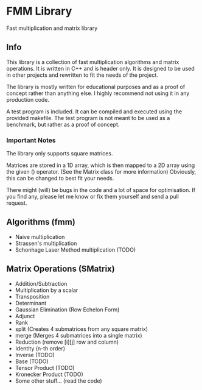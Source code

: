 # FMM Library

Fast multiplication and matrix library

## Info

This library is a collection of fast multiplication algorithms and matrix operations.
It is written in C++ and is header only. It is designed to be used in other projects
and rewritten to fit the needs of the project.

The library is mostly written for educational purposes and as a proof of concept rather
than anything else. I highly recommend not using it in any production code.

A test program is included. It can be compiled and executed using the provided makefile.
The test program is not meant to be used as a benchmark, but rather as a proof of concept.

### Important Notes

The library only supports square matrices.

Matrices are stored in a 1D array, which is then mapped to a 2D array using the given () operator.
(See the Matrix class for more information) Obviously, this can be changed to best fit your needs.

There might (will) be bugs in the code and a lot of space for optimisation.
If you find any, please let me know or fix them yourself and send a pull request.

## Algorithms (fmm)

- Naive multiplication
- Strassen's multiplication
- Schonhage Laser Method multiplication (TODO)

## Matrix Operations (SMatrix)

- Addition/Subtraction
- Multiplication by a scalar
- Transposition
- Determinant
- Gaussian Elimination (Row Echelon Form)
- Adjunct
- Rank
- split (Creates 4 submatrices from any square matrix)
- merge (Merges 4 submatrices into a single matrix)
- Reduction (remove \[i]\[j] row and column)
- Identity (n-th order)
- Inverse (TODO)
- Base (TODO)
- Tensor Product (TODO)
- Kronecker Product (TODO)
- Some other stuff... (read the code)
